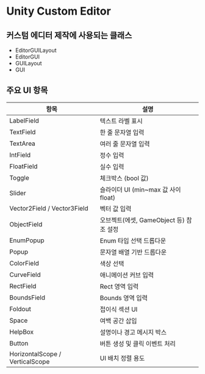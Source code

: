 # Unity Custom Editor

## 커스텀 에디터 제작에 사용되는 클래스

- EditorGUILayout
- EditorGUI
- GUILayout
- GUI

## 주요 UI 항목

| 항목                            | 설명                                    |
| ------------------------------- | --------------------------------------- |
| LabelField                      | 텍스트 라벨 표시                        |
| TextField                       | 한 줄 문자열 입력                       |
| TextArea                        | 여러 줄 문자열 입력                     |
| IntField                        | 정수 입력                               |
| FloatField                      | 실수 입력                               |
| Toggle                          | 체크박스 (bool 값)                      |
| Slider                          | 슬라이더 UI (min~max 값 사이 float)     |
| Vector2Field / Vector3Field     | 벡터 값 입력                            |
| ObjectField                     | 오브젝트(에셋, GameObject 등) 참조 설정 |
| EnumPopup                       | Enum 타입 선택 드롭다운                 |
| Popup                           | 문자열 배열 기반 드롭다운               |
| ColorField                      | 색상 선택                               |
| CurveField                      | 애니메이션 커브 입력                    |
| RectField                       | Rect 영역 입력                          |
| BoundsField                     | Bounds 영역 입력                        |
| Foldout                         | 접이식 섹션 UI                          |
| Space                           | 여백 공간 삽입                          |
| HelpBox                         | 설명이나 경고 메시지 박스               |
| Button                          | 버튼 생성 및 클릭 이벤트 처리           |
| HorizontalScope / VerticalScope | UI 배치 정렬 용도                       |

